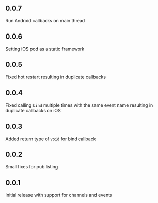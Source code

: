 ## 0.0.7

Run Android callbacks on main thread

## 0.0.6

Setting iOS pod as a static framework

## 0.0.5

Fixed hot restart resulting in duplicate callbacks

## 0.0.4

Fixed calling `bind` multiple times with the same event name resulting in duplicate callbacks on iOS

## 0.0.3

Added return type of `void` for bind callback

## 0.0.2

Small fixes for pub listing

## 0.0.1

Initial release with support for channels and events